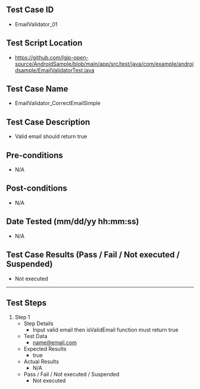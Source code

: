 ## Test Case ID
* EmailValidator_01
## Test Script Location
* https://github.com/lgjp-open-source/AndroidSample/blob/main/app/src/test/java/com/example/androidsample/EmailValidatorTest.java
## Test Case Name
* EmailValidator_CorrectEmailSimple
## Test Case Description
* Valid email should return true
## Pre-conditions
* N/A
## Post-conditions
* N/A
## Date Tested (mm/dd/yy hh:mm:ss)
* N/A
## Test Case Results (Pass / Fail / Not executed / Suspended)
* Not executed
---
## Test Steps
1. Step 1
	* Step Details
		* Input valid email then isValidEmail function must return true
	* Test Data
		* name@email.com
	* Expected Results
		* true
	* Actual Results
		* N/A
	* Pass / Fail / Not executed / Suspended
		* Not executed
